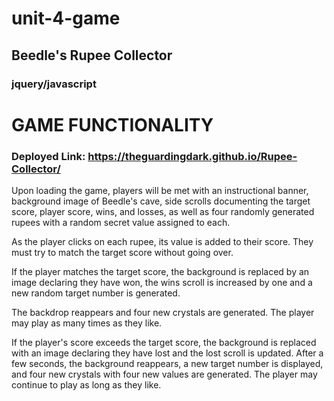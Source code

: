 # unit-4-game
## Beedle's Rupee Collector
### jquery/javascript

GAME FUNCTIONALITY
==================

### Deployed Link: https://theguardingdark.github.io/Rupee-Collector/

Upon loading the game, players will be met with an instructional banner, background image of Beedle's cave, side scrolls documenting the target score, player score, wins, and losses, as well as four randomly generated rupees with a random secret value assigned to each.

As the player clicks on each rupee, its value is added to their score. They must try to match the target score without going over.

If the player matches the target score, the background is replaced by an image declaring they have won, the wins scroll is increased by one and a new random target number is generated.

The backdrop reappears and four new crystals are generated. The player may play as many times as they like.

If the player's score exceeds the target score, the background is replaced with an image declaring they have lost and the lost scroll is updated. After a few seconds, the background reappears, a new target number is displayed, and four new crystals with four new values are generated. The player may continue to play as long as they like.
